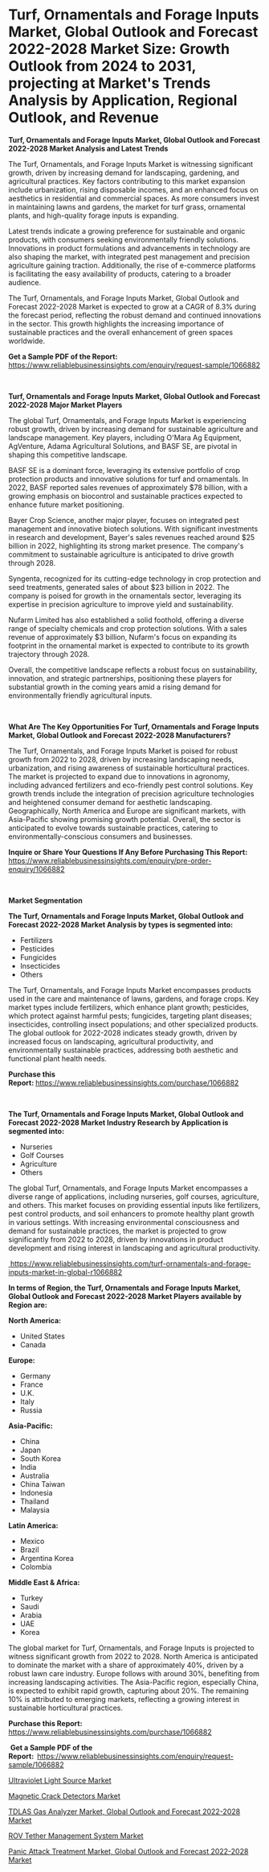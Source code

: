 <p><h1>Turf, Ornamentals and Forage Inputs Market, Global Outlook and Forecast 2022-2028 Market Size: Growth Outlook from 2024 to 2031, projecting at Market's Trends Analysis by Application, Regional Outlook, and Revenue</h1></p><p><strong>Turf, Ornamentals and Forage Inputs Market, Global Outlook and Forecast 2022-2028 Market Analysis and Latest Trends</strong></p>
<p><p>The Turf, Ornamentals, and Forage Inputs Market is witnessing significant growth, driven by increasing demand for landscaping, gardening, and agricultural practices. Key factors contributing to this market expansion include urbanization, rising disposable incomes, and an enhanced focus on aesthetics in residential and commercial spaces. As more consumers invest in maintaining lawns and gardens, the market for turf grass, ornamental plants, and high-quality forage inputs is expanding.</p><p>Latest trends indicate a growing preference for sustainable and organic products, with consumers seeking environmentally friendly solutions. Innovations in product formulations and advancements in technology are also shaping the market, with integrated pest management and precision agriculture gaining traction. Additionally, the rise of e-commerce platforms is facilitating the easy availability of products, catering to a broader audience.</p><p>The Turf, Ornamentals, and Forage Inputs Market, Global Outlook and Forecast 2022-2028 Market is expected to grow at a CAGR of 8.3% during the forecast period, reflecting the robust demand and continued innovations in the sector. This growth highlights the increasing importance of sustainable practices and the overall enhancement of green spaces worldwide.</p></p>
<p><strong>Get a Sample PDF of the Report:&nbsp;</strong> <a href="https://www.reliablebusinessinsights.com/enquiry/request-sample/1066882?utm_campaign=1109&utm_medium=2&utm_source=Github&utm_content=ia&utm_term=29102024&utm_id=turf-ornamentals-and-forage-inputs-market-global-outlook-and-forecast-2022-2028">https://www.reliablebusinessinsights.com/enquiry/request-sample/1066882</a></p>
<p>&nbsp;</p>
<p><strong>Turf, Ornamentals and Forage Inputs Market, Global Outlook and Forecast 2022-2028 Major Market Players</strong></p>
<p><p>The global Turf, Ornamentals, and Forage Inputs Market is experiencing robust growth, driven by increasing demand for sustainable agriculture and landscape management. Key players, including O'Mara Ag Equipment, AgVenture, Adama Agricultural Solutions, and BASF SE, are pivotal in shaping this competitive landscape.</p><p>BASF SE is a dominant force, leveraging its extensive portfolio of crop protection products and innovative solutions for turf and ornamentals. In 2022, BASF reported sales revenues of approximately $78 billion, with a growing emphasis on biocontrol and sustainable practices expected to enhance future market positioning.</p><p>Bayer Crop Science, another major player, focuses on integrated pest management and innovative biotech solutions. With significant investments in research and development, Bayer's sales revenues reached around $25 billion in 2022, highlighting its strong market presence. The company's commitment to sustainable agriculture is anticipated to drive growth through 2028.</p><p>Syngenta, recognized for its cutting-edge technology in crop protection and seed treatments, generated sales of about $23 billion in 2022. The company is poised for growth in the ornamentals sector, leveraging its expertise in precision agriculture to improve yield and sustainability.</p><p>Nufarm Limited has also established a solid foothold, offering a diverse range of specialty chemicals and crop protection solutions. With a sales revenue of approximately $3 billion, Nufarm's focus on expanding its footprint in the ornamental market is expected to contribute to its growth trajectory through 2028.</p><p>Overall, the competitive landscape reflects a robust focus on sustainability, innovation, and strategic partnerships, positioning these players for substantial growth in the coming years amid a rising demand for environmentally friendly agricultural inputs.</p></p>
<p>&nbsp;</p>
<p><strong>What Are The Key Opportunities For Turf, Ornamentals and Forage Inputs Market, Global Outlook and Forecast 2022-2028 Manufacturers?</strong></p>
<p><p>The Turf, Ornamentals, and Forage Inputs Market is poised for robust growth from 2022 to 2028, driven by increasing landscaping needs, urbanization, and rising awareness of sustainable horticultural practices. The market is projected to expand due to innovations in agronomy, including advanced fertilizers and eco-friendly pest control solutions. Key growth trends include the integration of precision agriculture technologies and heightened consumer demand for aesthetic landscaping. Geographically, North America and Europe are significant markets, with Asia-Pacific showing promising growth potential. Overall, the sector is anticipated to evolve towards sustainable practices, catering to environmentally-conscious consumers and businesses.</p></p>
<p><strong>Inquire or Share Your Questions If Any Before Purchasing This Report:</strong> <a href="https://www.reliablebusinessinsights.com/enquiry/pre-order-enquiry/1066882?utm_campaign=1109&utm_medium=2&utm_source=Github&utm_content=ia&utm_term=29102024&utm_id=turf-ornamentals-and-forage-inputs-market-global-outlook-and-forecast-2022-2028">https://www.reliablebusinessinsights.com/enquiry/pre-order-enquiry/1066882</a></p>
<p>&nbsp;</p>
<p><strong>Market Segmentation</strong></p>
<p><strong>The Turf, Ornamentals and Forage Inputs Market, Global Outlook and Forecast 2022-2028 Market Analysis by types is segmented into:</strong></p>
<p><ul><li>Fertilizers</li><li>Pesticides</li><li>Fungicides</li><li>Insecticides</li><li>Others</li></ul></p>
<p><p>The Turf, Ornamentals, and Forage Inputs Market encompasses products used in the care and maintenance of lawns, gardens, and forage crops. Key market types include fertilizers, which enhance plant growth; pesticides, which protect against harmful pests; fungicides, targeting plant diseases; insecticides, controlling insect populations; and other specialized products. The global outlook for 2022-2028 indicates steady growth, driven by increased focus on landscaping, agricultural productivity, and environmentally sustainable practices, addressing both aesthetic and functional plant health needs.</p></p>
<p><strong>Purchase this Report:&nbsp;</strong><a href="https://www.reliablebusinessinsights.com/purchase/1066882?utm_campaign=1109&utm_medium=2&utm_source=Github&utm_content=ia&utm_term=29102024&utm_id=turf-ornamentals-and-forage-inputs-market-global-outlook-and-forecast-2022-2028">https://www.reliablebusinessinsights.com/purchase/1066882</a></p>
<p>&nbsp;</p>
<p><strong>The Turf, Ornamentals and Forage Inputs Market, Global Outlook and Forecast 2022-2028 Market Industry Research by Application is segmented into:</strong></p>
<p><ul><li>Nurseries</li><li>Golf Courses</li><li>Agriculture</li><li>Others</li></ul></p>
<p><p>The global Turf, Ornamentals, and Forage Inputs Market encompasses a diverse range of applications, including nurseries, golf courses, agriculture, and others. This market focuses on providing essential inputs like fertilizers, pest control products, and soil enhancers to promote healthy plant growth in various settings. With increasing environmental consciousness and demand for sustainable practices, the market is projected to grow significantly from 2022 to 2028, driven by innovations in product development and rising interest in landscaping and agricultural productivity.</p></p>
<p><a href="https://www.reliablebusinessinsights.com/turf-ornamentals-and-forage-inputs-market-in-global-r1066882?utm_campaign=1109&utm_medium=2&utm_source=Github&utm_content=ia&utm_term=29102024&utm_id=turf-ornamentals-and-forage-inputs-market-global-outlook-and-forecast-2022-2028">&nbsp;https://www.reliablebusinessinsights.com/turf-ornamentals-and-forage-inputs-market-in-global-r1066882</a></p>
<p><strong>In terms of Region, the Turf, Ornamentals and Forage Inputs Market, Global Outlook and Forecast 2022-2028 Market Players available by Region are:</strong></p>
<p>
    <p> <strong> North America: </strong>
        <ul>
            <li>United States</li>
            <li>Canada</li>
        </ul>
        </p> 
    <p> <strong> Europe: </strong>
        <ul>
            <li>Germany</li>
            <li>France</li>
            <li>U.K.</li>
            <li>Italy</li>
            <li>Russia</li>
        </ul>
        </p> 
    <p> <strong> Asia-Pacific: </strong>
        <ul>
            <li>China</li>
            <li>Japan</li>
            <li>South Korea</li>
            <li>India</li>
            <li>Australia</li>
            <li>China Taiwan</li>
            <li>Indonesia</li>
            <li>Thailand</li>
            <li>Malaysia</li>
        </ul>
        </p> 
    <p> <strong> Latin America: </strong>
        <ul>
            <li>Mexico</li>
            <li>Brazil</li>
            <li>Argentina Korea</li>
            <li>Colombia</li>
        </ul>
        </p> 
    <p> <strong> Middle East & Africa: </strong>
        <ul>
            <li>Turkey</li>
            <li>Saudi</li>
            <li>Arabia</li>
            <li>UAE</li>
            <li>Korea</li>
        </ul>
    </p>
    </p>
<p><p>The global market for Turf, Ornamentals, and Forage Inputs is projected to witness significant growth from 2022 to 2028. North America is anticipated to dominate the market with a share of approximately 40%, driven by a robust lawn care industry. Europe follows with around 30%, benefiting from increasing landscaping activities. The Asia-Pacific region, especially China, is expected to exhibit rapid growth, capturing about 20%. The remaining 10% is attributed to emerging markets, reflecting a growing interest in sustainable horticultural practices.</p></p>
<p><strong>Purchase this Report: </strong><a href="https://www.reliablebusinessinsights.com/purchase/1066882?utm_campaign=1109&utm_medium=2&utm_source=Github&utm_content=ia&utm_term=29102024&utm_id=turf-ornamentals-and-forage-inputs-market-global-outlook-and-forecast-2022-2028">https://www.reliablebusinessinsights.com/purchase/1066882</a></p>
<p>&nbsp;<strong>Get a Sample PDF of the Report:&nbsp;&nbsp;</strong><a href="https://www.reliablebusinessinsights.com/enquiry/request-sample/1066882?utm_campaign=1109&utm_medium=2&utm_source=Github&utm_content=ia&utm_term=29102024&utm_id=turf-ornamentals-and-forage-inputs-market-global-outlook-and-forecast-2022-2028">https://www.reliablebusinessinsights.com/enquiry/request-sample/1066882</a></p>
<p><strong></strong></p>
<p><p><a href="https://www.linkedin.com/pulse/booming-ultraviolet-light-source-market-sector-analysis-growth-twmlc?utm_campaign=1109&utm_medium=2&utm_source=Github&utm_content=ia&utm_term=29102024&utm_id=turf-ornamentals-and-forage-inputs-market-global-outlook-and-forecast-2022-2028">Ultraviolet Light Source Market</a></p><p><a href="https://issuu.com/reportprime-2/docs/magnetic-crack-detectors-market-siz_a1d60b6fdd2e10?utm_campaign=1109&utm_medium=2&utm_source=Github&utm_content=ia&utm_term=29102024&utm_id=turf-ornamentals-and-forage-inputs-market-global-outlook-and-forecast-2022-2028">Magnetic Crack Detectors Market</a></p><p><a href="https://github.com/seraphinaqist/Market-Research-Report-List-1/blob/main/tdlas-gas-analyzer-market-global-outlook-and-forecast-2022-2028-market.md?utm_campaign=1109&utm_medium=2&utm_source=Github&utm_content=ia&utm_term=29102024&utm_id=turf-ornamentals-and-forage-inputs-market-global-outlook-and-forecast-2022-2028">TDLAS Gas Analyzer Market, Global Outlook and Forecast 2022-2028 Market</a></p><p><a href="https://issuu.com/reportprime-2/docs/rov-tether-management-system-market_7ccd0ce46af1a8?utm_campaign=1109&utm_medium=2&utm_source=Github&utm_content=ia&utm_term=29102024&utm_id=turf-ornamentals-and-forage-inputs-market-global-outlook-and-forecast-2022-2028">ROV Tether Management System Market</a></p><p><a href="https://github.com/stumpefzclearez/Market-Research-Report-List-1/blob/main/panic-attack-treatment-market-global-outlook-and-forecast-2022-2028-market.md?utm_campaign=1109&utm_medium=2&utm_source=Github&utm_content=ia&utm_term=29102024&utm_id=turf-ornamentals-and-forage-inputs-market-global-outlook-and-forecast-2022-2028">Panic Attack Treatment Market, Global Outlook and Forecast 2022-2028 Market</a></p></p>